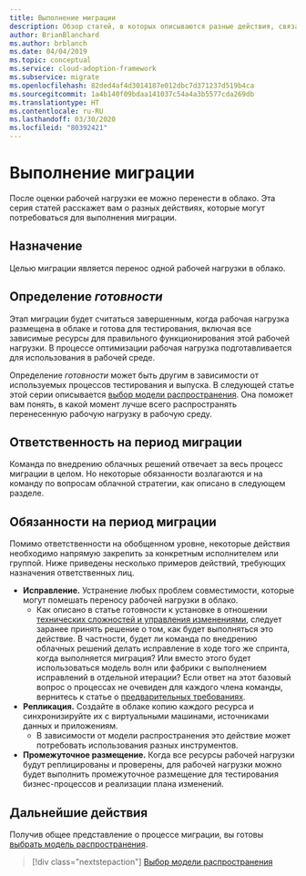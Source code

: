 ```yaml
---
title: Выполнение миграции
description: Обзор статей, в которых описываются разные действия, связанные с переносом рабочей нагрузки в Azure.
author: BrianBlanchard
ms.author: brblanch
ms.date: 04/04/2019
ms.topic: conceptual
ms.service: cloud-adoption-framework
ms.subservice: migrate
ms.openlocfilehash: 82ded4af4d3014187e012dbc7d371237d519b4ca
ms.sourcegitcommit: 1a4b140f09bdaa141037c54a4a3b5577cda269db
ms.translationtype: HT
ms.contentlocale: ru-RU
ms.lasthandoff: 03/30/2020
ms.locfileid: "80392421"
---
```

# <a name="execute-a-migration"></a>Выполнение миграции

После оценки рабочей нагрузки ее можно перенести в облако. Эта серия статей расскажет вам о разных действиях, которые могут потребоваться для выполнения миграции.

## <a name="objective"></a>Назначение

Целью миграции является перенос одной рабочей нагрузки в облако.

## <a name="definition-of-done"></a>Определение *готовности*

Этап миграции будет считаться завершенным, когда рабочая нагрузка размещена в облаке и готова для тестирования, включая все зависимые ресурсы для правильного функционирования этой рабочей нагрузки. В процессе оптимизации рабочая нагрузка подготавливается для использования в рабочей среде.

Определение *готовности* может быть другим в зависимости от используемых процессов тестирования и выпуска. В следующей статье этой серии описывается [выбор модели распространения](./promotion-models.md). Она поможет вам понять, в какой момент лучше всего распространять перенесенную рабочую нагрузку в рабочую среду.

## <a name="accountability-during-migration"></a>Ответственность на период миграции

Команда по внедрению облачных решений отвечает за весь процесс миграции в целом. Но некоторые обязанности возлагаются и на команду по вопросам облачной стратегии, как описано в следующем разделе.

## <a name="responsibilities-during-migration"></a>Обязанности на период миграции

Помимо ответственности на обобщенном уровне, некоторые действия необходимо напрямую закрепить за конкретным исполнителем или группой. Ниже приведены несколько примеров действий, требующих назначения ответственных лиц.

- **Исправление.** Устранение любых проблем совместимости, которые могут помешать переносу рабочей нагрузки в облако.
  - Как описано в статье готовности к установке в отношении [технических сложностей и управления изменениями](../prerequisites/technical-complexity.md), следует заранее принять решение о том, как будет выполняться это действие. В частности, будет ли команда по внедрению облачных решений делать исправление в ходе того же спринта, когда выполняется миграция? Или вместо этого будет использоваться модель волн или фабрики с выполнением исправлений в отдельной итерации? Если ответ на этот базовый вопрос о процессах не очевиден для каждого члена команды, вернитесь к статье о [предварительных требованиях](../prerequisites/index.md).
- **Репликация.** Создайте в облаке копию каждого ресурса и синхронизируйте их с виртуальными машинами, источниками данных и приложениям.
  - В зависимости от модели распространения это действие может потребовать использования разных инструментов.
- **Промежуточное размещение.** Когда все ресурсы рабочей нагрузки будут реплицированы и проверены, для рабочей нагрузки можно будет выполнить промежуточное размещение для тестирования бизнес-процессов и реализации плана изменений.

## <a name="next-steps"></a>Дальнейшие действия

Получив общее представление о процессе миграции, вы готовы [выбрать модель распространения](./promotion-models.md).

> [!div class="nextstepaction"]
> [Выбор модели распространения](./promotion-models.md)
